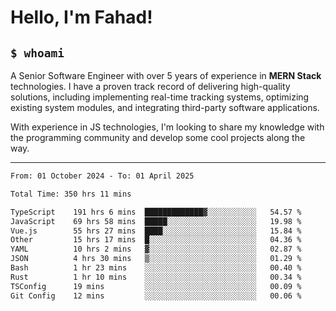 <h1>Hello, I'm Fahad!</h1>

<h2><code>$ whoami</code></h2>

A Senior Software Engineer with over 5 years of experience in **MERN Stack** technologies. I have a proven track record of delivering high-quality solutions, including implementing real-time tracking systems, optimizing existing system modules, and integrating third-party software applications.

With experience in JS technologies, I'm looking to share my knowledge with the programming community and develop some cool projects along the way.

---

<!--START_SECTION:waka-->

```txt
From: 01 October 2024 - To: 01 April 2025

Total Time: 350 hrs 11 mins

TypeScript    191 hrs 6 mins  █████████████▓░░░░░░░░░░░   54.57 %
JavaScript    69 hrs 58 mins  █████░░░░░░░░░░░░░░░░░░░░   19.98 %
Vue.js        55 hrs 27 mins  ████░░░░░░░░░░░░░░░░░░░░░   15.84 %
Other         15 hrs 17 mins  █░░░░░░░░░░░░░░░░░░░░░░░░   04.36 %
YAML          10 hrs 2 mins   ▓░░░░░░░░░░░░░░░░░░░░░░░░   02.87 %
JSON          4 hrs 30 mins   ▒░░░░░░░░░░░░░░░░░░░░░░░░   01.29 %
Bash          1 hr 23 mins    ░░░░░░░░░░░░░░░░░░░░░░░░░   00.40 %
Rust          1 hr 10 mins    ░░░░░░░░░░░░░░░░░░░░░░░░░   00.34 %
TSConfig      19 mins         ░░░░░░░░░░░░░░░░░░░░░░░░░   00.09 %
Git Config    12 mins         ░░░░░░░░░░░░░░░░░░░░░░░░░   00.06 %
```

<!--END_SECTION:waka-->

<!--
**heyFahad/heyFahad** is a ✨ _special_ ✨ repository because its `README.md` (this file) appears on your GitHub profile.

Here are some ideas to get you started:

- 🔭 I’m currently working on ...
- 🌱 I’m currently learning ...
- 👯 I’m looking to collaborate on ...
- 🤔 I’m looking for help with ...
- 💬 Ask me about ...
- 📫 How to reach me: ...
- 😄 Pronouns: ...
- ⚡ Fun fact: ...
-->
